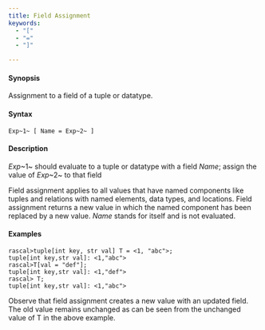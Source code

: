 ```yaml
---
title: Field Assignment
keywords:
  - "["
  - "="
  - "]"

---
```


#### Synopsis

Assignment to a field of a tuple or datatype.

#### Syntax

`Exp~1~ [ Name = Exp~2~ ]`

#### Description

_Exp_~1~ should evaluate to a tuple or datatype with a field _Name_; assign the value of _Exp_~2~ to that field

Field assignment applies to all values that have named components like tuples and relations with named elements, data types, and locations. 
Field assignment returns a new value in which the named component has been replaced by a new value.
_Name_ stands for itself and is not evaluated.

#### Examples


```rascal-shell 
rascal>tuple[int key, str val] T = <1, "abc">;
tuple[int key,str val]: <1,"abc">
rascal>T[val = "def"];
tuple[int key,str val]: <1,"def">
rascal> T;
tuple[int key,str val]: <1,"abc">
```

Observe that field assignment creates a new value with an updated field. The old value remains unchanged as can be seen from the unchanged value of T in the above example.


